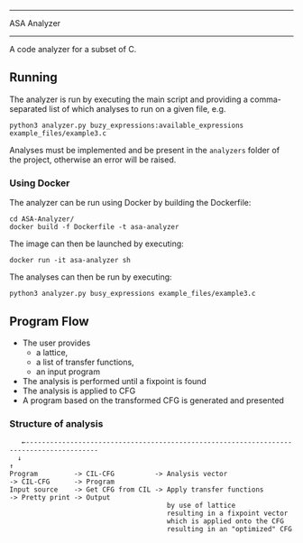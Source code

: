 ***
ASA Analyzer
*** 

A code analyzer for a subset of C. 

## Running
The analyzer is run by executing the main script and providing a comma-separated list of which analyses to run on a given file, e.g. 

```
python3 analyzer.py buzy_expressions:available_expressions example_files/example3.c
```

Analyses must be implemented and be present in the `analyzers` folder of the project, otherwise an error will be raised. 

### Using Docker
The analyzer can be run using Docker by building the Dockerfile: 
```
cd ASA-Analyzer/
docker build -f Dockerfile -t asa-analyzer
```

The image can then be launched by executing:
```
docker run -it asa-analyzer sh
```

The analyses can then be run by executing: 
```
python3 analyzer.py busy_expressions example_files/example3.c
```

## Program Flow
- The user provides 
  - a lattice,
  - a list of transfer functions, 
  - an input program
- The analysis is performed until a fixpoint is found
- The analysis is applied to CFG
- A program based on the transformed CFG is generated and presented

### Structure of analysis
```
   ←----------------------------------------------------------------------------------------
  ↓                                                                                         ↑
Program         -> CIL-CFG          -> Analysis vector                 -> CIL-CFG      -> Program
Input source    -> Get CFG from CIL -> Apply transfer functions        -> Pretty print -> Output 
                                       by use of lattice
                                       resulting in a fixpoint vector
                                       which is applied onto the CFG
                                       resulting in an "optimized" CFG
```
